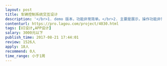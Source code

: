 ```yaml
---                
layout: post       
title: 车辆控制系统交互设计           
description: '</br>1. demo 版本，功能非常简单。</br>2. 主要是展示，操作功能非常少。</br>3. 可参考一些自动驾驶的系统展示。</br>'     
contenturl: https://pro.lagou.com/project/4030.html      
tags: [UI设计,APP设计]            
salary: 3000元以下          
publish_time: 2017-08-21 17:44:01         
review: 1526人                   
apply: 18人                   
recommend: 0人                   
time_range: 小于1周              
---                 
```

